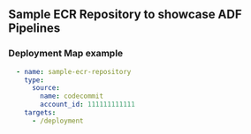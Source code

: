 ## Sample ECR Repository to showcase ADF Pipelines

### Deployment Map example

```yaml
  - name: sample-ecr-repository
    type:
      source:
        name: codecommit
        account_id: 111111111111
    targets:
      - /deployment
```
